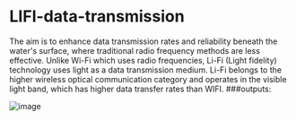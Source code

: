 # LIFI-data-transmission
The aim is to enhance data transmission rates and reliability beneath the water's surface, where traditional 
radio frequency methods are less effective. Unlike Wi-Fi which uses radio frequencies, Li-Fi (Light fidelity) 
technology uses light as a data transmission medium. Li-Fi belongs to the higher wireless optical 
communication category and operates in the visible light band, which has higher data transfer rates than WIFI.
###outputs:






![image](https://github.com/user-attachments/assets/ec6b8499-ce07-483e-b332-969957843796)

